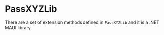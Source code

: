 # PassXYZLib

There are a set of extension methods defined in `PassXYZLib` and it is a .NET MAUI library.
